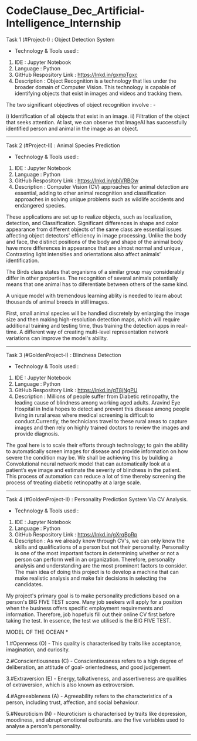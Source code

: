 # CodeClause_Dec_Artificial-Intelligence_Internship
Task 1 (#Project-I) : Object Detection System 
* Technology & Tools used : 

1) IDE : Jupyter Notebook 
2) Language : Python 
3) GitHub Respository Link : https://lnkd.in/gxmpTgxc
4) Description : Object Recognition is a technology that lies under the broader domain of Computer Vision. This technology is capable of identifying objects that exist in images and videos and tracking them. 

The two significant objectives of object recognition involve : -

i) Identification of all objects that exist in an image.
ii) Filtration of the object that seeks attention.
At last, we can observe that ImageAI has successfully identified person and animal in the image as an object.

---------------------------------------------------------------------------------------------------------------------------------------------------------------
Task 2 (#Project-II) : Animal Species Prediction 
* Technology & Tools used : 

1) IDE : Jupyter Notebook 
2) Language : Python 
3) GitHub Respository Link : https://lnkd.in/gbiVRBGw
4) Description : Computer Vision (CV) approaches for animal detection are essential, adding to other animal recognition and classification approaches in
solving unique problems such as wildlife accidents and endangered species.

These applications are set up to realize objects, such as localization, detection, and Classification. Significant differences in shape and color appearance from different objects of the same class are essential issues affecting object detectors' efficiency in image processing. Unlike the body and face, the distinct positions of the body and shape of the animal body have more differences in appearance that are almost normal and unique , Contrasting light intensities and orientations also affect animals' identification. 

The Birds class states that organisms of a similar group may considerably differ in other properties. The recognition of several animals potentially means that one animal has to diferentiate between others of the same kind. 

 A unique model with tremendous learning ablity is needed to learn about thousands of animal breeds in still images. 

 First, small animal species will be handled discretely by enlarging the image size and then making high-resolution detection maps, which will require additional training and testing time, thus training the detection apps in real-time. A different way of creating multi-level representation network variations can improve the model's ability.

---------------------------------------------------------------------------------------------------------------------------------------------------------------
Task 3 (#GoldenProject-I) : Blindness Detection 
* Technology & Tools used : 

1) IDE : Jupyter Notebook 
2) Language : Python 
3) GitHub Respository Link : https://lnkd.in/gT8jNgPU
4) Description : Millions of people suffer from Diabetic retinopathy, the leading cause of blindness among working aged adults. Aravind Eye Hospital in India hopes to detect and prevent this disease among people living in rural areas where medical screening is difficult to conduct.Currently, the technicians travel to these rural areas to capture images and then rely on highly trained doctors to review the images and provide diagnosis.

The goal here is to scale their efforts through technology; to gain the ability to automatically screen images for disease and provide information on how severe the condition may be. We shall be achieving this by building a Convolutional neural network model that can automatically look at a patient’s eye image and estimate the severity of blindness in the patient. This process of automation can reduce a lot of time thereby screening the process of treating diabetic retinopathy at a large scale.

---------------------------------------------------------------------------------------------------------------------------------------------------------------
Task 4 (#GoldenProject-II) : Personality Prediction System Via CV Analysis.
* Technology & Tools used : 

1) IDE : Jupyter Notebook 
2) Language : Python 
3) GitHub Respository Link : https://lnkd.in/gXrqBpRp
4) Description : As we already know through CV's, we can only know the skills and qualifications of a person but not their  personality. Personality is one of the most important factors in determining whether or not a person can  perform well in an organization. Therefore, personality analysis and understanding are the most prominent 
factors to consider. The main idea of doing this project is to develop a machine that can make realistic analysis  and make fair decisions in selecting the candidates. 

My project's primary goal is to make personality predictions based on a person's BIG FIVE TEST score. Many job seekers will apply for a position when the business offers specific employment requirements and information. Therefore, job hopefuls fill out their online CV first before taking the test. In essence, the test we 
utilised is the BIG FIVE TEST. 

MODEL OF THE OCEAN *

1.#Openness (O) - This quality is characterised by traits like acceptance, imagination, and curiosity. 

2.#Conscientiousness (C) - Conscientiousness refers to a high degree of deliberation, an attitude of goal-
orientedness, and good judgement.

3.#Extraversion (E) - Energy, talkativeness, and assertiveness are qualities of extraversion, which is also known as extroversion.

4.#Agreeableness (A) - Agreeability refers to the characteristics of a person, including trust, affection, and social behaviour.

5.#Neuroticism (N) - Neuroticism is characterised by traits like depression, moodiness, and abrupt emotional outbursts.
are the five  variables used to analyse a person's personality.

---------------------------------------------------------------------------------------------------------------------------------------------------------------
